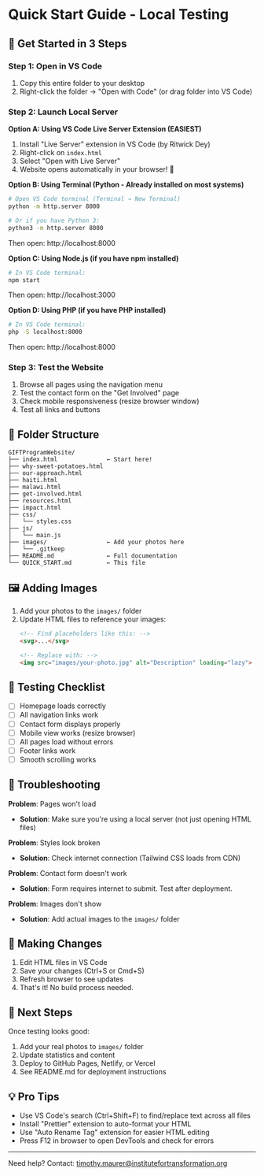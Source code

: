 # Quick Start Guide - Local Testing

## 🚀 Get Started in 3 Steps

### Step 1: Open in VS Code
1. Copy this entire folder to your desktop
2. Right-click the folder → "Open with Code" (or drag folder into VS Code)

### Step 2: Launch Local Server

**Option A: Using VS Code Live Server Extension (EASIEST)**
1. Install "Live Server" extension in VS Code (by Ritwick Dey)
2. Right-click on `index.html`
3. Select "Open with Live Server"
4. Website opens automatically in your browser! 🎉

**Option B: Using Terminal (Python - Already installed on most systems)**
```bash
# Open VS Code terminal (Terminal → New Terminal)
python -m http.server 8000

# Or if you have Python 3:
python3 -m http.server 8000
```
Then open: http://localhost:8000

**Option C: Using Node.js (if you have npm installed)**
```bash
# In VS Code terminal:
npm start
```
Then open: http://localhost:3000

**Option D: Using PHP (if you have PHP installed)**
```bash
# In VS Code terminal:
php -S localhost:8000
```
Then open: http://localhost:8000

### Step 3: Test the Website
1. Browse all pages using the navigation menu
2. Test the contact form on the "Get Involved" page
3. Check mobile responsiveness (resize browser window)
4. Test all links and buttons

## 📁 Folder Structure

```
GIFTProgramWebsite/
├── index.html              ← Start here!
├── why-sweet-potatoes.html
├── our-approach.html
├── haiti.html
├── malawi.html
├── get-involved.html
├── resources.html
├── impact.html
├── css/
│   └── styles.css
├── js/
│   └── main.js
├── images/                 ← Add your photos here
│   └── .gitkeep
├── README.md               ← Full documentation
└── QUICK_START.md          ← This file
```

## 🖼️ Adding Images

1. Add your photos to the `images/` folder
2. Update HTML files to reference your images:
   ```html
   <!-- Find placeholders like this: -->
   <svg>...</svg>

   <!-- Replace with: -->
   <img src="images/your-photo.jpg" alt="Description" loading="lazy">
   ```

## 🧪 Testing Checklist

- [ ] Homepage loads correctly
- [ ] All navigation links work
- [ ] Contact form displays properly
- [ ] Mobile view works (resize browser)
- [ ] All pages load without errors
- [ ] Footer links work
- [ ] Smooth scrolling works

## 🐛 Troubleshooting

**Problem**: Pages won't load
- **Solution**: Make sure you're using a local server (not just opening HTML files)

**Problem**: Styles look broken
- **Solution**: Check internet connection (Tailwind CSS loads from CDN)

**Problem**: Contact form doesn't work
- **Solution**: Form requires internet to submit. Test after deployment.

**Problem**: Images don't show
- **Solution**: Add actual images to the `images/` folder

## 📝 Making Changes

1. Edit HTML files in VS Code
2. Save your changes (Ctrl+S or Cmd+S)
3. Refresh browser to see updates
4. That's it! No build process needed.

## 🚀 Next Steps

Once testing looks good:
1. Add your real photos to `images/` folder
2. Update statistics and content
3. Deploy to GitHub Pages, Netlify, or Vercel
4. See README.md for deployment instructions

## 💡 Pro Tips

- Use VS Code's search (Ctrl+Shift+F) to find/replace text across all files
- Install "Prettier" extension to auto-format your HTML
- Use "Auto Rename Tag" extension for easier HTML editing
- Press F12 in browser to open DevTools and check for errors

---

Need help? Contact: timothy.maurer@institutefortransformation.org
